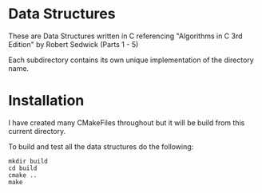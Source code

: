 # Data Structures
These are Data Structures written in C referencing "Algorithms in C 3rd Edition" by Robert Sedwick (Parts 1 - 5)

Each subdirectory contains its own unique implementation of the directory name.

# Installation
I have created many CMakeFiles throughout but it will be build from this current directory.

To build and test all the data structures do the following:

```
mkdir build
cd build
cmake ..
make
``` 




